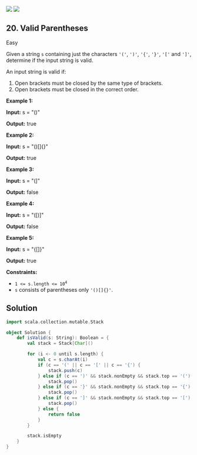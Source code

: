[![](https://img.shields.io/github/stars/javadev/LeetCode-in-All?label=Stars&style=flat-square)](https://github.com/javadev/LeetCode-in-All)
[![](https://img.shields.io/github/forks/javadev/LeetCode-in-All?label=Fork%20me%20on%20GitHub%20&style=flat-square)](https://github.com/javadev/LeetCode-in-All/fork)

## 20\. Valid Parentheses

Easy

Given a string `s` containing just the characters `'('`, `')'`, `'{'`, `'}'`, `'['` and `']'`, determine if the input string is valid.

An input string is valid if:

1.  Open brackets must be closed by the same type of brackets.
2.  Open brackets must be closed in the correct order.

**Example 1:**

**Input:** s = "()"

**Output:** true 

**Example 2:**

**Input:** s = "()[]{}"

**Output:** true 

**Example 3:**

**Input:** s = "(]"

**Output:** false 

**Example 4:**

**Input:** s = "([)]"

**Output:** false 

**Example 5:**

**Input:** s = "{[]}"

**Output:** true 

**Constraints:**

*   <code>1 <= s.length <= 10<sup>4</sup></code>
*   `s` consists of parentheses only `'()[]{}'`.

## Solution

```scala
import scala.collection.mutable.Stack

object Solution {
    def isValid(s: String): Boolean = {
        val stack = Stack[Char]()

        for (i <- 0 until s.length) {
            val c = s.charAt(i)
            if (c == '(' || c == '[' || c == '{') {
                stack.push(c)
            } else if (c == ')' && stack.nonEmpty && stack.top == '(') {
                stack.pop()
            } else if (c == '}' && stack.nonEmpty && stack.top == '{') {
                stack.pop()
            } else if (c == ']' && stack.nonEmpty && stack.top == '[') {
                stack.pop()
            } else {
                return false
            }
        }

        stack.isEmpty
    }
}
```